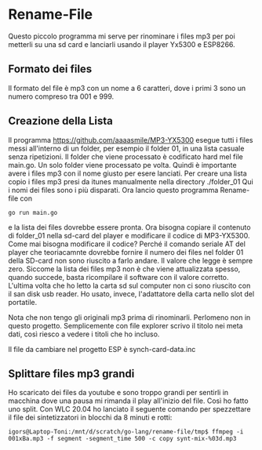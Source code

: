 # Rename-File
Questo piccolo programma mi serve per rinominare i files mp3 per poi metterli 
su una sd card e lanciarli usando il player Yx5300 e ESP8266.

## Formato dei files
Il formato del file è mp3 con un nome a 6 caratteri, dove i primi 3 sono un numero
compreso tra 001 e 999.

## Creazione della Lista
Il programma https://github.com/aaaasmile/MP3-YX5300 esegue tutti i files messi all'interno
di un folder, per esempio il folder 01, in una lista casuale senza ripetizioni.
Il folder che viene processato è codificato hard mel file main.go. Un solo folder
viene processato pe volta.
Quindi è importante avere i files mp3 con il nome giusto per esere lanciati.
Per creare una lista copio i files mp3 presi da itunes manualmente nella directory ./folder_01
Qui i nomi dei files sono i più disparati. 
Ora lancio questo programma Rename-file con 

    go run main.go 

e la lista dei files dovrebbe essere
pronta. 
Ora bisogna copiare il contenuto di folder_01 nella sd-card del player e modificare il codice di 
MP3-YX5300. 
Come mai bisogna modificare il codice? Perché il comando seriale AT del player che teoriacamnte
dovrebbe fornire il numero dei files nel folder 01 della SD-card non sono riuscito a farlo andare.
Il valore che legge è sempre zero.
Siccome la lista dei files mp3 non è che viene attualizzata spesso, quando succede, basta ricompilare
il software con il valore corretto.
L'ultima volta che ho letto la carta sd sul computer non ci sono riuscito con il san disk usb reader.
Ho usato, invece, l'adattatore della carta nello slot del portatile.

Nota che non tengo gli originali mp3 prima di rinominarli. Perlomeno non in questo progetto.
Semplicemente con file explorer scrivo il titolo nei meta dati, così riesco a vedere i titoli che ho incluso.

Il file da cambiare nel progetto ESP è synch-card-data.inc

## Splittare files mp3 grandi
Ho scaricato dei files da youtube e sono troppo grandi per sentirli in macchina 
dove una pausa mi rimanda il play all'inizio del file. Così ho fatto uno split.
Con WLC 20.04 ho lanciato il seguente comando per spezzettare il file dei sintetizzatori in
blocchi da 8 minuti e rotti:

    igors@Laptop-Toni:/mnt/d/scratch/go-lang/rename-file/tmp$ ffmpeg -i 001xBa.mp3 -f segment -segment_time 500 -c copy synt-mix-%03d.mp3